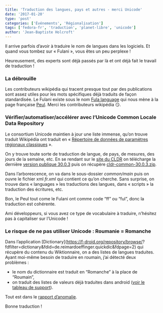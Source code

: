 ```yaml
---
title: 'Traduction des langues, pays et autres - merci Unicode'
date: '2017-01-20'
type: 'post'
categories: ['Événements', 'Régionalisation']
tags: ['fedora-fr', 'traduction', 'planet-libre', 'unicode']
author: 'Jean-Baptiste Holcroft'
---
```


Il arrive parfois d’avoir à traduire le nom de langues dans les logiciels. Et quand vous tombez sur « Fulani », vous êtes un peu perplexe !

Heureusement, des experts sont déjà passés par là et ont déjà fait le travail de traduction !

### La débrouille

Les contributeurs wikipédia qui tracent presque tout par des publications sont assez utiles pour les mots spécifiques déjà traduits de façon standardisée. Le Fulani existe sous le nom [Fula language](https://en.wikipedia.org/wiki/Fula_language) qui nous mène à la page française [Peul](https://fr.wikipedia.org/wiki/Peul). Merci les contributeurs wikipédia 😏.

### Vérifier/automatiser/accélérer avec l’Unicode Common Locale Data Repository

Le consortium Unicode maintien à jour une liste immense, qu’on trouve traduit Wikipédia ont traduit en « [Répertoire de données de paramètres régionaux classiques](https://fr.wikipedia.org/wiki/Common_Locale_Data_Repository) ».

On y trouve toute sorte de traduction de langue, de pays, de mesures, des jours de la semaine, etc.
En se rendant sur le [site du CLDR](http://cldr.unicode.org/) on télécharge la dernière [version publique 30.0.3](http://unicode.org/Public/cldr/30.0.3/) puis on récupère [cldr-common-30.0.3.zip](http://unicode.org/Public/cldr/30.0.3/cldr-common-30.0.3.zip).

Dans l’arborescence, on va dans le sous-dossier *common/main* puis on ouvre le fichier xml *fr.xml* qui contient ce qu’on cherche.
Sans surprise, on trouve dans « languages » les traductions des langues, dans « scripts » la traduction des écritures, etc.

Bon, le Peul tout come le Fulani ont comme code “ff” ou “ful”, donc la traduction est cohérente.

Ami développeurs, si vous avez ce type de vocabulaire à traduire, n’hésitez pas à capitaliser sur l’Unicode !

### Le risque de ne pas utiliser Unicode : Roumanie = Romanche

Dans l’application [Dictionary](https://f-droid.org/repository/browse/? fdfilter=dictionary&fdid=de.reimardoeffinger.quickdic&fdpage=2) qui récupère du contenu du Wiktionnaire, on a des listes de langues traduites. Ayant moi-même besoin de traduire en roumain, j’ai détecté deux problèmes :
* le nom du dictionnaire est traduit en “Romanche” à la place de “Roumain”,
* on traduit des listes de valeurs déjà traduites dans android ([voir le tableau de support](https://developer.android.com/reference/java/util/Locale.html)).

Tout est dans le [rapport d’anomalie](https://github.com/rdoeffinger/Dictionary/issues/55).

Bonne traduction !
